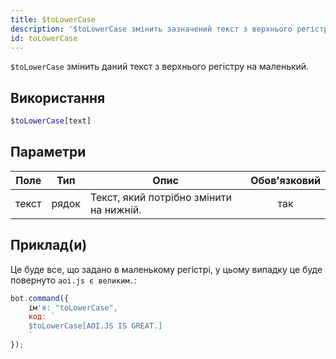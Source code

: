 ```yaml
---
title: $toLowerCase
description: '$toLowerCase змінить зазначений текст з верхнього регістру на нижній регістр.'
id: toLowerCase
---
```


`$toLowerCase` змінить даний текст з верхнього регістру на маленький.

## Використання

```php
$toLowerCase[text]
```

## Параметри

| Поле  | Тип   | Опис                                    | Обов'язковий |
| ----- | ----- | --------------------------------------- |:------------:|
| текст | рядок | Текст, який потрібно змінити на нижній. |     так      |

## Приклад(и)

Це буде все, що задано в маленькому регістрі, у цьому випадку це буде повернуто `aoi.js є великим.`:

```javascript
bot.command({
    ім'я: "toLowerCase",
    код: `
    $toLowerCase[AOI.JS IS GREAT.]
    `
});
```